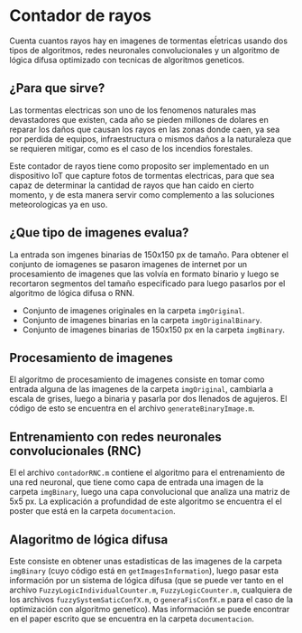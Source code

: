 # Contador de rayos
Cuenta cuantos rayos hay en imagenes de tormentas eĺetricas usando dos tipos de algoritmos, redes neuronales convolucionales y un algoritmo de lógica difusa optimizado con tecnicas de algoritmos geneticos.

## ¿Para que sirve?
Las tormentas electricas son uno de los fenomenos naturales mas devastadores que existen, cada año se pieden millones de dolares en reparar los daños que causan los rayos en las zonas donde caen, ya sea por perdida de equipos, infraestructura o mismos daños a la naturaleza que se requieren mitigar, como es el caso de los incendios forestales.

Este contador de rayos tiene como proposito ser implementado en un dispositivo IoT que capture fotos de tormentas electricas, para que sea capaz de determinar la cantidad de rayos que han caido en cierto momento, y de esta manera servir como complemento a las soluciones meteorologicas ya en uso.

## ¿Que tipo de imagenes evalua?
La entrada son imgenes binarias de 150x150 px de tamaño. Para obtener el conjunto de iomagenes se pasaron imagenes de internet por un procesamiento de imagenes que las volvía en formato binario y luego se recortaron segmentos del tamaño especificado para luego pasarlos por el algoritmo de lógica difusa o RNN.

* Conjunto de imagenes originales en la carpeta `imgOriginal`.
* Conjunto de imagenes binarias en la carpeta `imgOriginalBinary`.
* Conjunto de imagenes binarias de 150x150 px en la carpeta `imgBinary`.

## Procesamiento de imagenes
El algoritmo de procesamiento de imagenes consiste en tomar como entrada alguna de las imagenes de la carpeta `imgOriginal`, cambiarla a escala de grises, luego a binaria y pasarla por dos llenados de agujeros. El código de esto se encuentra en el archivo `generateBinaryImage.m`.

## Entrenamiento con redes neuronales convolucionales (RNC)
El el archivo `contadorRNC.m` contiene el algoritmo para el entrenamiento de una red neuronal, que tiene como capa de entrada una imagen de la carpeta `imgBinary`, luego una capa convolucional que analiza una matriz de 5x5 px. La explicación a profundidad de este algoritmo se encuentra el el poster que está en la carpeta `documentacion`.

## Alagoritmo de lógica difusa
Este consiste en obtener unas estadisticas de las imagenes de la carpeta `imgBinary` (cuyo código está en `getImagesInformation`), luego pasar esta información por un sistema de lógica difusa (que se puede ver tanto en el archivo `FuzzyLogicIndividualCounter.m`, `FuzzyLogicCounter.m`, cualquiera de los archivos `fuzzySystemSaticConfX.m`, o `generaFisConfX.m` para el caso de la optimización con algoritmo genetico). Mas información se puede encontrar en el paper escrito que se encuentra en la carpeta `documentacion`.